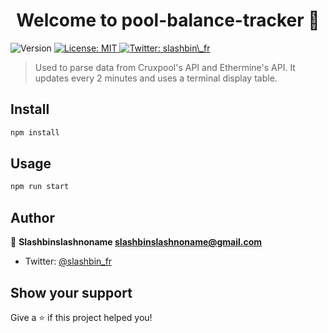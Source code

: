 <h1 align="center">Welcome to pool-balance-tracker 👋</h1>
<p>
  <img alt="Version" src="https://img.shields.io/badge/version-1.0.0-blue.svg?cacheSeconds=2592000" />
  <a href="#" target="_blank">
    <img alt="License: MIT" src="https://img.shields.io/badge/License-MIT-yellow.svg" />
  </a>
  <a href="https://twitter.com/slashbin\_fr" target="_blank">
    <img alt="Twitter: slashbin\_fr" src="https://img.shields.io/twitter/follow/slashbin\_fr.svg?style=social" />
  </a>
</p>

> Used to parse data from Cruxpool's API and Ethermine's API. It updates every 2 minutes and uses a terminal display table.

## Install

```sh
npm install
```

## Usage

```sh
npm run start
```

## Author

👤 **Slashbinslashnoname <slashbinslashnoname@gmail.com>**

* Twitter: [@slashbin\_fr](https://twitter.com/slashbin\_fr)

## Show your support

Give a ⭐️ if this project helped you!
